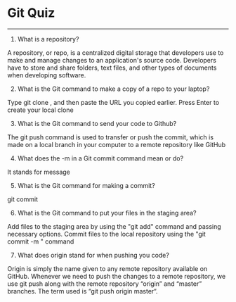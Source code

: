 # Git Quiz



---

1. What is a repository?

 A repository, or repo, is a centralized digital storage that developers use to make and manage changes to an application's source code. Developers have to store and share folders, text files, and other types of documents when developing software.

2. What is the Git command to make a copy of a repo to your laptop?

 Type git clone , and then paste the URL you copied earlier. Press Enter to create your local clone 

3. What is the Git command to send your code to Github?

 The git push command is used to transfer or push the commit, which is made on a local branch in your computer to a remote repository like GitHub

4. What does the -m in a Git commit command mean or do?

It stands for message

5. What is the Git command for making a commit?

git commit

6. What is the Git command to put your files in the staging area?

 Add files to the staging area by using the "git add" command and passing necessary options. Commit files to the local repository using the "git commit -m <message>" command 

7. What does origin stand for when pushing you code?

 Origin is simply the name given to any remote repository available on GitHub. Whenever we need to push the changes to a remote repository, we use git push along with the remote repository “origin” and “master” branches. The term used is “git push origin master“.
